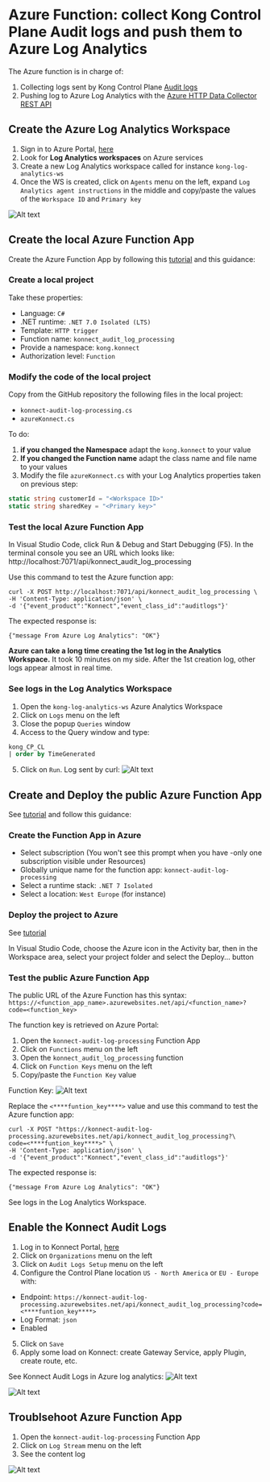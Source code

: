 # Azure Function: collect Kong Control Plane Audit logs and push them to Azure Log Analytics
The Azure function is in charge of:
1) Collecting logs sent by Kong Control Plane [Audit logs](https://docs.konghq.com/konnect/org-management/audit-logging/)
2) Pushing log to Azure Log Analytics with the [Azure HTTP Data Collector REST API](https://learn.microsoft.com/en-us/rest/api/loganalytics/create-request)

## Create the Azure Log Analytics Workspace
1) Sign in to Azure Portal, [here](https://portal.azure.com/)
2) Look for **Log Analytics workspaces** on Azure services
3) Create a new Log Analytics workspace called for instance `kong-log-analytics-ws`
4) Once the WS is created, click on `Agents` menu on the left, expand `Log Analytics agent instructions` in the middle and copy/paste the values of the `Workspace ID` and `Primary key`

![Alt text](/images/1-Azure-Log-Analytics-Workspace.png "Log Analytics Workspace")


## Create the local Azure Function App
Create the Azure Function App by following this [tutorial](https://learn.microsoft.com/en-us/azure/azure-functions/create-first-function-vs-code-csharp) and this guidance:

### Create a local project
Take these properties:
- Language: `C#`
- .NET runtime: `.NET 7.0 Isolated (LTS)`
- Template: `HTTP trigger`
- Function name: `konnect_audit_log_processing`
- Provide a namespace: `kong.konnect`
- Authorization level: `Function`

### Modify the code of the local project
Copy from the GitHub repository the following files in the local project:
- `konnect-audit-log-processing.cs`
- `azureKonnect.cs`

To do: 
1) **if you changed the Namespace** adapt the ```kong.konnect``` to your value
2) **If you changed the Function name** adapt the class name and file name to your values
3) Modify the file `azureKonnect.cs` with your Log Analytics properties taken on previous step:
```C#
static string customerId = "<Workspace ID>"
static string sharedKey = "<Primary key>"
```
### Test the local Azure Function App
In Visual Studio Code, click  Run & Debug and Start Debugging (F5). In the terminal console you see an URL which looks like:
http://localhost:7071/api/konnect_audit_log_processing

Use this command to test the Azure function app:
```shell
curl -X POST http://localhost:7071/api/konnect_audit_log_processing \
-H 'Content-Type: application/json' \
-d '{"event_product":"Konnect","event_class_id":"auditlogs"}'
```
The expected response is:
```shell
{"message From Azure Log Analytics": "OK"}
```

**Azure can take a long time creating the 1st log in the Analytics Workspace.** It took 10 minutes on my side. After the 1st creation log, other logs appear almost in real time.

### See logs in the Log Analytics Workspace
1) Open the `kong-log-analytics-ws` Azure Analytics Workspace
2) Click on `Logs` menu on the left
3) Close the popup `Queries` window
4) Access to the Query window and type:
```sql
kong_CP_CL
| order by TimeGenerated
```
5) Click on `Run`. 
Log sent by curl:
![Alt text](/images/2-Azure-Log-Analytics-run-query.png "Query on kong_CP_CL")

## Create and Deploy the public Azure Function App
See [tutorial](https://learn.microsoft.com/en-us/azure/azure-functions/create-first-function-vs-code-csharp#sign-in-to-azure) and follow this guidance:

### Create the Function App in Azure
- Select subscription (You won't see this prompt when you have -only one subscription visible under Resources)
- Globally unique name for the function app: ```konnect-audit-log-processing```
- Select a runtime stack: ```.NET 7 Isolated```
- Select a location: ```West Europe``` (for instance)

### Deploy the project to Azure
See [tutorial](https://learn.microsoft.com/en-us/azure/azure-functions/create-first-function-vs-code-csharp#deploy-the-project-to-azure)

In Visual Studio Code, choose the Azure icon in the Activity bar, then in the Workspace area, select your project folder and select the Deploy... button

### Test the public Azure Function App
The public URL of the Azure Function has this syntax:
`https://<function_app_name>.azurewebsites.net/api/<function_name>?code=<function_key>`

The function key is retrieved on Azure Portal:
1) Open the `konnect-audit-log-processing` Function App
2) Click on `Functions` menu on the left
3) Open the `konnect_audit_log_processing` function
4) Click on `Function Keys` menu on the left
5) Copy/paste the `Function Key` value

Function Key:
![Alt text](/images/3-Azure_Function_Key.png "Function Key")

Replace the `<****funtion_key****>` value and use this command to test the Azure function app:
```shell
curl -X POST "https://konnect-audit-log-processing.azurewebsites.net/api/konnect_audit_log_processing?\
code=<****funtion_key****>" \
-H 'Content-Type: application/json' \
-d '{"event_product":"Konnect","event_class_id":"auditlogs"}'
```
The expected response is:
```shell
{"message From Azure Log Analytics": "OK"}
```
See logs in the Log Analytics Workspace.

## Enable the Konnect Audit Logs
1) Log in to Konnect Portal, [here](https://cloud.konghq.com/)
2) Click on `Organizations` menu on the left
3) Click on `Audit Logs Setup` menu on the left
4) Configure the Control Plane location `US - North America` or `EU - Europe` with:
-  Endpoint: `https://konnect-audit-log-processing.azurewebsites.net/api/konnect_audit_log_processing?code=<****funtion_key****>`
- Log Format: `json`
- Enabled
5) Click on `Save`
6) Apply some load on Konnect: create Gateway Service, apply Plugin, create route, etc.

See Konnect Audit Logs in Azure log analytics:
![Alt text](/images/4-Azure-Analytics-Konnect.png "Konnect Audit Logs")

![Alt text](/images/5-Azure-Analytics-Konnect-detail.png "Konnect Audit Logs - Detail")

## Troublsehoot Azure Function App
1) Open the `konnect-audit-log-processing` Function App
2) Click on `Log Stream` menu on the left
3) See the content log

![Alt text](/images/6-Azure-Log-Stream.png "Log Stream")
